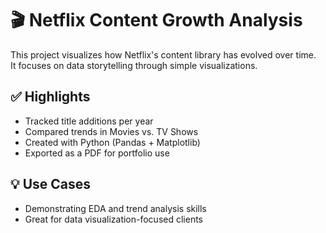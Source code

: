 # 🎬 Netflix Content Growth Analysis

This project visualizes how Netflix's content library has evolved over time.  
It focuses on data storytelling through simple visualizations.

## ✅ Highlights
- Tracked title additions per year
- Compared trends in Movies vs. TV Shows
- Created with Python (Pandas + Matplotlib)
- Exported as a PDF for portfolio use

## 💡 Use Cases
- Demonstrating EDA and trend analysis skills
- Great for data visualization-focused clients
